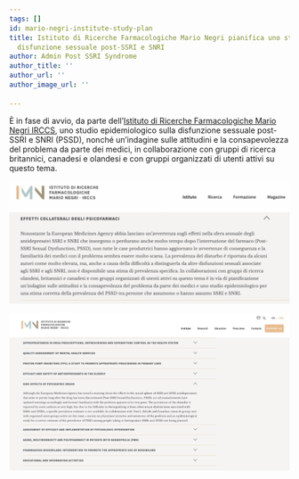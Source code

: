 ```yaml
---
tags: []
id: mario-negri-institute-study-plan
title: Istituto di Ricerche Farmacologiche Mario Negri pianifica uno studio sulla
  disfunzione sessuale post-SSRI e SNRI
author: Admin Post SSRI Syndrome
author_title: ''
author_url: ''
author_image_url: ''

---
```

È in fase di avvio, da parte dell’[Istituto di Ricerche Farmacologiche Mario Negri IRCCS](https://www.marionegri.it/), uno studio epidemiologico sulla disfunzione sessuale post-SSRI e SNRI (PSSD), nonché un’indagine sulle attitudini e la consapevolezza del problema da parte dei medici, in collaborazione con gruppi di ricerca britannici, canadesi e olandesi e con gruppi organizzati di utenti attivi su questo tema.

![](../img/schermata-2020-12-05-alle-08-04-43-1024x450.png)

![](../img/schermata-2021-08-29-alle-13-39-23.png)